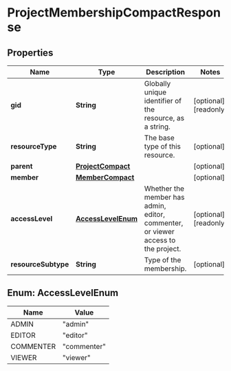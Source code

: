 

# ProjectMembershipCompactResponse


## Properties

| Name | Type | Description | Notes |
|------------ | ------------- | ------------- | -------------|
|**gid** | **String** | Globally unique identifier of the resource, as a string. |  [optional] [readonly] |
|**resourceType** | **String** | The base type of this resource. |  [optional] |
|**parent** | [**ProjectCompact**](ProjectCompact.md) |  |  [optional] |
|**member** | [**MemberCompact**](MemberCompact.md) |  |  [optional] |
|**accessLevel** | [**AccessLevelEnum**](#AccessLevelEnum) | Whether the member has admin, editor, commenter, or viewer access to the project. |  [optional] [readonly] |
|**resourceSubtype** | **String** | Type of the membership. |  [optional] |



## Enum: AccessLevelEnum

| Name | Value |
|---- | -----|
| ADMIN | &quot;admin&quot; |
| EDITOR | &quot;editor&quot; |
| COMMENTER | &quot;commenter&quot; |
| VIEWER | &quot;viewer&quot; |



